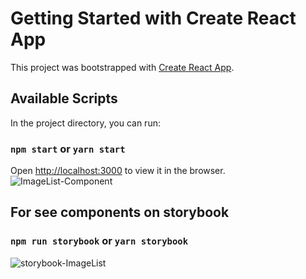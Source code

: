 # Getting Started with Create React App

This project was bootstrapped with [Create React App](https://github.com/facebook/create-react-app).

## Available Scripts

In the project directory, you can run:

### `npm start` or `yarn start`

Open [http://localhost:3000](http://localhost:3000) to view it in the browser.
![ImageList-Component](https://github.com/LeoReyesDev/storybook-app/assets/19556132/7102a9db-fa95-45ed-9f2d-8fa7888e4ba2)

## For see components on storybook
### `npm run storybook` or `yarn storybook`
![storybook-ImageList](https://github.com/LeoReyesDev/storybook-app/assets/19556132/c3f7eb81-c492-410c-93e9-f451ab39946e)


